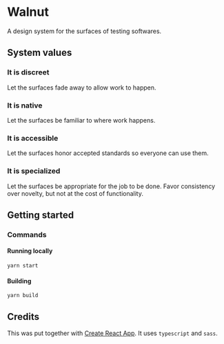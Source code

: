 # Walnut

A design system for the surfaces of testing softwares.

## System values

### It is discreet

Let the surfaces fade away to allow work to happen.

### It is native

Let the surfaces be familiar to where work happens.

### It is accessible

Let the surfaces honor accepted standards so everyone can use them.

### It is specialized

Let the surfaces be appropriate for the job to be done. Favor consistency over novelty, but not at the cost of functionality.

## Getting started

### Commands

#### Running locally

`yarn start`

#### Building

`yarn build`

## Credits

This was put together with [Create React App](https://facebook.github.io/create-react-app). It uses `typescript` and `sass`.
